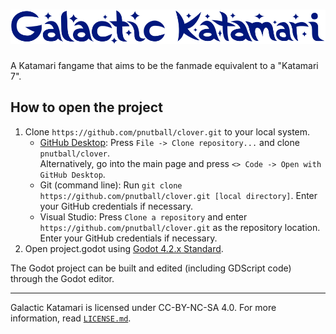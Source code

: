 # <picture><source media="(prefers-color-scheme: dark)" srcset="readme_logo_dark.png"><source media="(prefers-color-scheme: light)" srcset="readme_logo.png"><img alt="Galactic Katamari" src="readme_logo.png"></picture>

A Katamari fangame that aims to be the fanmade equivalent to a "Katamari 7".

## How to open the project

1. Clone `https://github.com/pnutball/clover.git` to your local system. 
    - [GitHub Desktop](https://desktop.github.com/): Press `File -> Clone repository...` and clone `pnutball/clover`. <br/>Alternatively, go into the main page and press `<> Code -> Open with GitHub Desktop`.
    - Git (command line): Run `git clone https://github.com/pnutball/clover.git [local directory]`. Enter your GitHub credentials if necessary.
    - Visual Studio: Press `Clone a repository` and enter `https://github.com/pnutball/clover.git` as the repository location. Enter your GitHub credentials if necessary.
2. Open project.godot using [Godot 4.2.x Standard](https://godotengine.org/download/archive/4.2.1-stable/).

The Godot project can be built and edited (including GDScript code) through the Godot editor.

<hr/>

Galactic Katamari is licensed under CC-BY-NC-SA 4.0. For more information, read [`LICENSE.md`](LICENSE.md).
